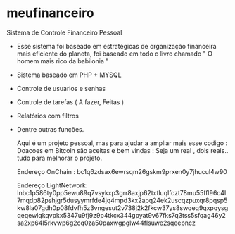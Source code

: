 # meufinanceiro
Sistema de Controle Financeiro Pessoal 

- Esse sistema foi baseado em estratégicas de organização financeira mais eficiente do planeta, foi baseado em todo o livro chamado
  " O homem mais rico da babilonia "
- Sistema baseado em PHP + MYSQL
- Controle de usuarios e senhas
- Controle de tarefas  ( A fazer, Feitas )
- Relatórios com filtros
- Dentre outras funções.

  Aqui é um projeto pessoal, mas para ajudar a ampliar mais esse codigo :
  Doacoes em Bitcoin são aceitas e bem vindas :
  Seja um real , dois reais.. tudo para melhorar o projeto.

  Endereço OnChain : bc1q6zdsax6ewrsqm26gskm9prxen0y7jhucul4w90

  Endereço LightNetwork:
  lnbc1p586ty0pp5ewu89q7vsykxp3grr8axjp62txtluqlfczt78mu55ffl96c4l7mqdp82pshjgr5dusyymrfde4jq4mpd3kx2apq24ek2uscqzpuxqr8pqsp5kw8la07gdh0p08fdvfh5z3vngesut2v738j2k2fkcw37ys8swqeq9qxpqysgqeqewlqkqvpkx5347u9fj9z9p4tkcx344gpyat9v67fks7q3tss5sfqag46y2sa2xp64l5rkvwp6g2cq0za50paxwgpglw44flsuwe2sqeepncz
